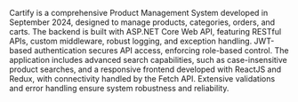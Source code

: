 Cartify is a comprehensive Product Management System developed in September 2024, designed to manage products, categories, orders, and carts. The backend is built with ASP.NET Core Web API, featuring RESTful APIs, custom middleware, robust logging, and exception handling. JWT-based authentication secures API access, enforcing role-based control. The application includes advanced search capabilities, such as case-insensitive product searches, and a responsive frontend developed with ReactJS and Redux, with connectivity handled by the Fetch API. Extensive validations and error handling ensure system robustness and reliability.

